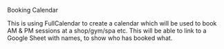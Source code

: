 Booking Calendar

This is using FullCalendar to create a calendar which will be used to book AM & PM sessions at a shop/gym/spa etc.
This will be able to link to a Google Sheet with names, to show who has booked what.

